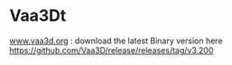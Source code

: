# Vaa3Dt
www.vaa3d.org : download the latest Binary version here https://github.com/Vaa3D/release/releases/tag/v3.200
